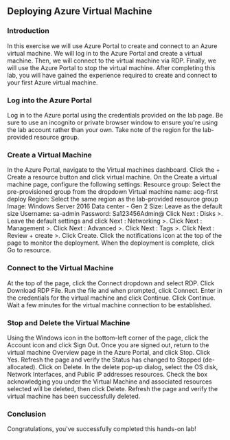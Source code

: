 ## Deploying Azure Virtual Machine

### Introduction
In this exercise we will use Azure Portal to create and connect to an Azure virtual machine. We will log in to the Azure Portal and create a virtual machine. Then, we will connect to the virtual machine via RDP. Finally, we will use the Azure Portal to stop the virtual machine. After completing this lab, you will have gained the experience required to create and connect to your first Azure virtual machine.

### Log into the Azure Portal
Log in to the Azure portal using the credentials provided on the lab page. Be sure to use an incognito or private browser window to ensure you're using the lab account rather than your own.
Take note of the region for the lab-provided resource group.

### Create a Virtual Machine
In the Azure Portal, navigate to the Virtual machines dashboard.
Click the + Create a resource button and click virtual machine.
On the Create a virtual machine page, configure the following settings:
Resource group: Select the pre-provisioned group from the dropdown
Virtual machine name: acg-first deploy
Region: Select the same region as the lab-provided resource group
Image: Windows Server 2016 Data center - Gen 2
Size: Leave as the default size
Username: sa-admin
Password: Sa123456Admin@
Click Next : Disks >.
Leave the default settings and click Next : Networking >.
Click Next : Management >.
Click Next : Advanced >.
Click Next : Tags >.
Click Next : Review + create >.
Click Create.
Click the notifications icon at the top of the page to monitor the deployment.
When the deployment is complete, click Go to resource.

### Connect to the Virtual Machine
At the top of the page, click the Connect dropdown and select RDP.
Click Download RDP File.
Run the file and when prompted, click Connect.
Enter in the credentials for the virtual machine and click Continue.
Click Continue.
Wait a few minutes for the virtual machine connection to be established.

### Stop and Delete the Virtual Machine
Using the Windows icon in the bottom-left corner of the page, click the Account icon and click Sign Out.
Once you are signed out, return to the virtual machine Overview page in the Azure Portal, and click Stop.
Click Yes.
Refresh the page and verify the Status has changed to Stopped (de-allocated).
Click on Delete.
In the delete pop-up dialog, select the OS disk, Network Interfaces, and Public IP addresses resources.
Check the box acknowledging you under the Virtual Machine and associated resources selected will be deleted, then click Delete.
Refresh the page and verify the virtual machine has been successfully deleted.

### Conclusion
Congratulations, you've successfully completed this hands-on lab!
